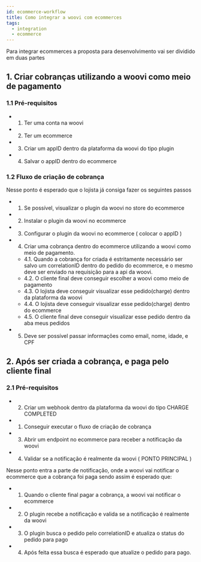 ```yaml
---
id: ecommerce-workflow
title: Como integrar a woovi com ecommerces
tags: 
  - integration
  - ecommerce
---
```


Para integrar ecommerces a proposta para desenvolvimento vai ser dividido em duas partes

## 1. Criar cobranças utilizando a woovi como meio de pagamento

### 1.1 Pré-requisitos

- 1. Ter uma conta na woovi
- 2. Ter um ecommerce
- 3. Criar um appID dentro da plataforma da woovi do tipo plugin
- 4. Salvar o appID dentro do ecommerce

### 1.2 Fluxo de criação de cobrança

Nesse ponto é esperado que o lojista já consiga fazer os seguintes passos

- 1. Se possível, visualizar o plugin da woovi no store do ecommerce
- 2. Instalar o plugin da woovi no ecommerce
- 3. Configurar o plugin da woovi no ecommerce ( colocar o appID  )
- 4. Criar uma cobrança dentro do ecommerce utilizando a woovi como meio de pagamento.
  - 4.1.  Quando a cobrança for criada é estritamente necessário ser salvo um correlationID dentro do   pedido do ecommerce, e o mesmo deve ser enviado na requisição para a api da woovi.
  - 4.2. O cliente final deve conseguir escolher a woovi como meio de pagamento
  - 4.3. O lojista deve conseguir visualizar esse pedido(charge) dentro da plataforma da woovi
  - 4.4. O lojista deve conseguir visualizar esse pedido(charge) dentro do ecommerce
  - 4.5. O cliente final deve conseguir visualizar esse pedido dentro da aba meus pedidos
- 5. Deve ser possível passar informações como email, nome, idade, e CPF

## 2. Após ser criada a cobrança, e paga pelo cliente final

### 2.1 Pré-requisitos

- 2. Criar um webhook dentro da plataforma da woovi do tipo CHARGE COMPLETED
- 1. Conseguir executar o fluxo de criação de cobrança
- 3. Abrir um endpoint no ecommerce para receber a notificação da woovi
- 4. Validar se a notificação é realmente da woovi ( PONTO PRINCIPAL )

Nesse ponto entra a parte de notificação, onde a woovi vai notificar o ecommerce que a cobrança foi paga sendo assim é esperado que:

- 1. Quando o cliente final pagar a cobrança, a woovi vai notificar o ecommerce
- 2. O plugin recebe a notificação e valida se a notificação é realmente da woovi
- 3. O plugin busca o pedido pelo correlationID e atualiza o status do pedido para pago
- 4. Após feita essa busca é esperado que atualize o pedido para pago.
